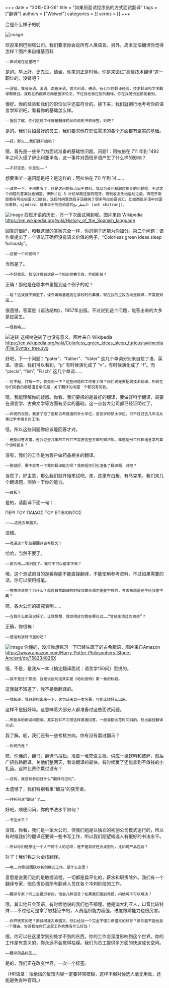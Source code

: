 +++ 
date = "2015-03-26"
title = "如果用面试程序员的方式面试翻译"
tags = ["翻译"]
authors = ["Weiwei"]
categories = []
series = []
+++ 

会是什么样子的呢

![image](http://ob7zbqpa6.qnssl.com/oxah5pvylhvkuwwlwjv2zehxh8a2c9db.jpg)

欢迎来到巴别塔公司。我们要求你会说所有人类语言。另外，周末无偿翻译你觉得怎样？图片来自维基百科

    ——面试是在这里吧？

是的。早上好，史先生，请坐，你来的正是时候。你是来面试“高级技术翻译”这一职位的，没错吧？

    ——没错。我会英语、法语、西班牙语、意大利语、德语，有七年的翻译经验，技术翻译和学术翻译都做过。我现在的翻译方向是医学论文，不过我也做过别的翻译，你在我简历里都能看到。

很好。你的经验和我们的职位似乎还蛮符合的。接下来，我们就例行地考考你的语言学知识吧，看看你的基础怎么样。

    ——据我了解，你们这份工作就是翻译药品的说明书和标签，对吧？

是的。我们只招最好的员工，我们要求他在职位需求的各个方面都有坚实的基础。

    ——好。那么……我们就开始吧？

嗯，首先是一些专门为面试准备的基础性问题。问题1：阿拉伯在 711 年到 1492 年之间入侵了伊比利亚半岛，这一事件对西班牙语产生了什么样的影响？

    ——不好意思，你是说——？

想要重听一遍问题是吧？是这样的：阿拉伯在 711 年到 14……

    ——请停一下，不用重听了，只是这问题有点出乎意料。我以为会问和职位相关的问题呢，不过这个问题的答案我也知道。伊斯兰在 8 世纪早期征服西班牙，直到收复失地运动之前，西班牙南部都有阿拉伯语人口居住，这段时间里西班牙语接纳了很多阿拉伯语词汇。比如西班牙语中的国际象棋，ajedrez，就来自于阿拉伯语的الشطرنج (ash shatranj)。

![image](http://ob7zbqpa6.qnssl.com/lt8k7d550uouipenhwzvsr174ejfft9d.jpg)
西班牙语的历史，万一下次面试用到呢。图片来自 Wikipedia https://en.wikipedia.org/wiki/History_of_the_Spanish_language

回答的很好，和我这里的答案完全一样，你的例子还能为你加分。第二个问题：该作者提出了一个语法正确但没有语义价值的例子，“Colorless green ideas sleep furiously”。

    ——这是一个问题吗？

当然是了。

    ——不好意思，我没注意到这是一个知识竞赛节目。乔姆斯基？

正确！那他是在哪本书里提到这个例子的呢？

    ——啥？这我就不知道了，读乔姆斯基是我在学校时的事情，现在我的主攻方向是翻译，不需要知道……

很遗憾，答案是《语法结构》，1957年出版。不过说到这个问题，能答出来的大多是应届生。

    ——怪我咯……

![逆转](http://ob7zbqpa6.qnssl.com/y885fjy7nwczb598u29k3t2jysgmkfty.jpg)
这棵树逆转了也没有意义，图片来自 Wikipedia https://en.wikipedia.org/wiki/Colorless_green_ideas_sleep_furiously#/media/File:Syntax_tree.svg

好吧，下一个问题：“pater”、“father”、“Vater” 这几个单词分别来自拉丁语、英语、德语，我们可以看到，“p” 有时候演化成了 “v”，有时候演化成了 “f”。而 “piscis”, “fish”, “Fisch” 这几个单词……

    ——对不起，打断一下，我先问一下？这些问题和工作有关吗？你们说是要招聘技术翻译，到现在你们问我的都是语言学问题，关于翻译的问题一个都没有问到。

嗯，我能理解你的疑惑。你看，我们要招的是最好的翻译，要做好科学翻译，需要在语言学、古典文学等方面有坚实的基础，这一点各大公司都已经证明过了。

    ——你说的没错，我拿了拉丁语和古希腊语的学士学位，语言学的硕士学位，只不过过去几年没从事过学术相关的工作。

哦，所以这些问题你应该能回答才对。

    ——是能回答没错，但我过去几年的工作并不需要这些方面的知识啊。难道这份工作和语言学的某个领域相关？

没有，我们的工作是为客户做药品相关的翻译。

    ——那就好，要不就考一下我的翻译能力呗？我相信你们也准备了翻译题，对吧？

当然了，好主意，那么我们就开始笔试吧。来，这里有白板，有马克笔，我们来几个翻译题，测验一下你的能力。

    ——白板？

是的，请翻译下面一句：

ΠΕΡΙ ΤΟΥ ΠΑΙΔΟΣ ΤΟΥ ΕΠΙΒΙΟΝΤΟΣ

    ——……这是古希腊文。

没错。

    ——难道这个职位要翻译古希腊文？

哈哈，当然不要了。

    ——那为啥……咳别提了。我可不可以借本字典？

哦，这个测试的目的是看你能不能直接翻译，不能使用参考资料。不过如果需要的话，你可以使用纸笔。

    ——等等你说啥？为什么？就连日常翻译的时候我都会偶尔查查字典的，考古希腊语还不给我查字典？

嗯，各大公司的研究表明……

    ——当我什么都没说好了。让我想想，我觉得这句我在哪见过……“曾经生活过的男孩”？

正确，你很棒！

    ——是哈利波特书里的吧？

![image](http://ob7zbqpa6.qnssl.com/lnq34zr649liispyd566idq8ojgdymtg.jpg)
你懂的，没准你想练习一下已经生疏了的古希腊语，图片来自Amazon https://www.amazon.com/Harry-Potter-Philosophers-Stone-Ancient/dp/158234826X

哦，不是，是我从一本《搞定翻译面试：语言学150问》里挑的。

    ——我不是这个意思，我是说这句话其实是《哈利波特》第一章的标题。

这我就不知道了，我不是做翻译的。

    ——我知道，我只是指出来一下，这句话来自一本名著，可能比较好认出来。

这样不是挺好嘛。这意味着大部分人都准备过这些面试问题。

    ——带剧本的面试问题嘛。其实我并不习惯这样直接回答，一般我都会花时间斟酌，找出最佳翻译方式。

我了解。呃，我们还有一些考核方向。你有没有赢过翻马？

    ——你说的是？

嗯，你懂的，翻马，翻译马拉松。准备一堆梵语文档，供应一桌饮料和披萨，然后广招各路翻译，关他们整两天，看谁翻译的最快。有时候赢了还能拿到不值钱的小礼品。这种比赛你赢过没有？

    ——没有，我没有参加过什么“翻译马拉松”。

太遗憾了，我们特别看重“翻马”的获奖者。

    ——拜托别说“翻马”了……

好吧，顺便问问，你的书法水平如何？

    ——书法水平？

没错，你看，我们是一家大公司，但我们组是以独立的初创公司模式运行的，所以有时候我们的翻译还要做一些书写工作，所以我们期望候选人有很好的书法水平。

    ——所以你们是想让一个人干两个人的活呗，是不是最好还会点别的，比如说产品包装？

对了！我们称之为全栈翻译。

    ——唉……你刚说团队以初创模式工作，是什么意思？

意思是说我们走的是敏捷流程。一切都是扁平化的，薪水和职责除外。我们有一个翻译专家，他负责协调所有翻译人员在各个冲刺阶段的工作。

    ——翻译专家？听上去挺厉害的，他会几种语言？如果我们碰到难题，问他可不可以解决？

哦，其实他只会英语，有时候他说的我们也不都懂，他是澳大利亚人，口音比较特殊……不过他可是拿了敏捷证书的，人员组织能力超强，进度跟踪能力也很厉害。

    ——你开玩笑的吧？面试问我古希腊文，然后给我一个完全不懂古希腊文的领导？那你能不能给我一个理由，告诉我在你们这里工作究竟有什么好处？

哦，你可以在这里学到别处学不到的东西，你的工作会深度影响到这个世界。你的工作是有意义的，你永远不会觉得枯燥。我们为员工提供多方面的快速成长空间。

    ——翻译药品标签……

是的，我们正在改变世界，一次一个标签。

（HR语录：拒绝信的反馈内容一定要非常模糊，这样不但对候选人毫无用处，还能避免各种官司。）

